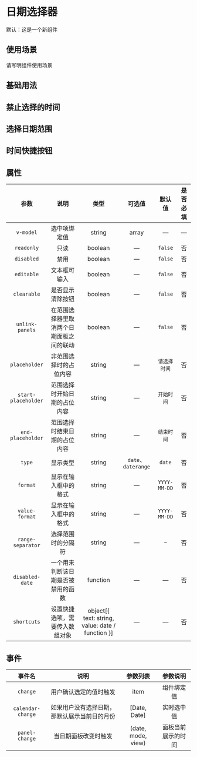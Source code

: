 <!-- 加载 demo 组件 start -->
<script setup>
import demo from './demo.vue';
import demoDisable from './demoDisable.vue';
import demoRange from './demoRange.vue';
import demoClick from './demoClick.vue';
</script>
<!-- 加载 demo 组件 end -->

<!-- 正文开始 -->

# 日期选择器

默认：这是一个新组件

## 使用场景

请写明组件使用场景

## 基础用法
<Preview comp-name="DataPicker" demo-name="demo">
  <demo />
</Preview>

## 禁止选择的时间
<Preview comp-name="DataPicker" demo-name="demoDisable">
  <demoDisable />
</Preview>

## 选择日期范围
<Preview comp-name="DataPicker" demo-name="demoRange">
  <demoRange />
</Preview>

## 时间快捷按钮
<Preview comp-name="DataPicker" demo-name="demoClick">
  <demoClick />
</Preview>

## 属性
参数 | 说明 | 类型 | 可选值 | 默认值 | 是否必填
:-: | :-: | :-: | :-: | :-: | :-:
`v-model` | 选中项绑定值	 | string | array | — | — | 是 
`readonly` | 只读 | boolean | — | `false` | 否
`disabled` | 禁用 | boolean | — | `false` | 否
`editable` | 文本框可输入 | boolean | — | `false` | 否
`clearable` | 是否显示清除按钮 | boolean | — | `false` | 否
`unlink-panels` | 在范围选择器里取消两个日期面板之间的联动 | boolean | — | `false` | 否
`placeholder` | 非范围选择时的占位内容 | string | — | `请选择时间` | 否
`start-placeholder` | 范围选择时开始日期的占位内容 | string | — | `开始时间` | 否
`end-placeholder` | 范围选择时结束日期的占位内容 | string | — | `结束时间` | 否
`type` | 显示类型 | string | `date`、`daterange` | `date` | 否
`format` | 显示在输入框中的格式 | string | — | `YYYY-MM-DD` | 否
`value-format` | 显示在输入框中的格式 | string | — | `YYYY-MM-DD` | 否
`range-separator` | 选择范围时的分隔符 | string | — | `~` | 否
`disabled-date` | 一个用来判断该日期是否被禁用的函数 | function | — | — | 否
`shortcuts` | 设置快捷选项，需要传入数组对象 | object[{ text: string, value: date / function }] | — | — | 否

## 事件
事件名 | 说明 | 参数列表 | 参数说明
:-: | :-: | :-: | :-:
`change` | 用户确认选定的值时触发 | item | 组件绑定值
`calendar-change` | 如果用户没有选择日期，那默认展示当前日的月份 | [Date, Date] | 实时选中值
`panel-change` | 当日期面板改变时触发 | (date, mode, view) | 面板当前展示的时间
